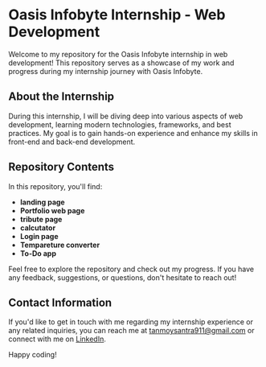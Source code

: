# Oasis Infobyte Internship - Web Development

Welcome to my repository for the Oasis Infobyte internship in web development! This repository serves as a showcase of my work and progress during my internship journey with Oasis Infobyte.

## About the Internship

During this internship, I will be diving deep into various aspects of web development, learning modern technologies, frameworks, and best practices. My goal is to gain hands-on experience and enhance my skills in front-end and back-end development.

## Repository Contents

In this repository, you'll find:

- **landing page** 
- **Portfolio web page** 
- **tribute page**
- **calcutator** 
- **Login page** 
- **Tempareture converter**
- **To-Do app** 

Feel free to explore the repository and check out my progress. If you have any feedback, suggestions, or questions, don't hesitate to reach out!

## Contact Information

If you'd like to get in touch with me regarding my internship experience or any related inquiries, you can reach me at [tanmoysantra911@gmail.com](mailto:tanmoysantra911@gmail.com) or connect with me on [LinkedIn](https://www.linkedin.com/in/tanmoy-santra-986b32252/).

Happy coding!
